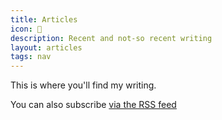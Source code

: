 ```yaml
---
title: Articles
icon: 📰
description: Recent and not-so recent writing
layout: articles
tags: nav
---
```


This is where you'll find my writing.

You can also subscribe [via the RSS feed](/rss.xml "Subscribe to the RSS feed")